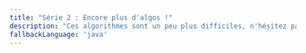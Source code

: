 ```yaml
---
title: "Série 2 : Encore plus d'algos !"
description: "Ces algorithmes sont un peu plus difficiles, n'hésitez pas à demander de l'aide si vous êtes bloqués !"
fallbackLanguage: 'java'
---
```

